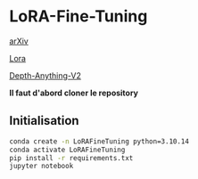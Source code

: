 # LoRA-Fine-Tuning

[arXiv](https://arxiv.org/pdf/2106.09685)

[Lora](https://github.com/microsoft/LoRA)

[Depth-Anything-V2](https://github.com/DepthAnything/Depth-Anything-V2)

**Il faut d'abord cloner le repository**

## Initialisation
```bash
conda create -n LoRAFineTuning python=3.10.14
conda activate LoRAFineTuning
pip install -r requirements.txt
jupyter notebook
```